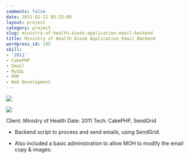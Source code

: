 ```yaml
---
comments: false
date: 2011-02-21 05:25:09
layout: project
category: project
slug: ministry-of-health-kiosk-application-email-backend
title: Ministry of Health Kiosk Application Email Backend
wordpress_id: 195
skill:
- '2011'
- CakePHP
- Email
- MySQL
- PHP
- Web Development
---
```


![](http://ruten.ca/wp-content/uploads/2012/03/kiosk-cropped2.jpg)

![](http://ruten.ca/wp-content/uploads/2012/03/kiosk-cropped1.png)

Client: Ministry of Health
Date: 2011
Tech: CakePHP, SendGrid



	
  * Backend script to process and send emails, using SendGrid.

	
  * Also included a basic administration to allow MOH to modify the email copy & images.


